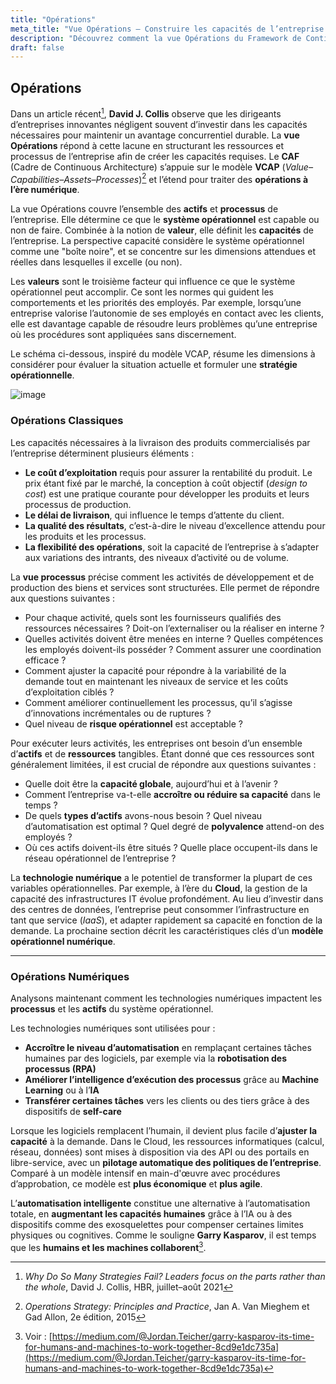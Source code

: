 ```yaml
---
title: "Opérations"
meta_title: "Vue Opérations – Construire les capacités de l’entreprise à l’ère numérique"
description: "Découvrez comment la vue Opérations du Framework de Continuous Architecture structure les processus, les actifs et les valeurs pour développer les capacités clés d’une entreprise agile et résiliente, avec une extension vers les opérations digitales."
draft: false
---
```


## Opérations

Dans un article récent[^1], **David J. Collis** observe que les dirigeants d’entreprises innovantes négligent souvent d’investir dans les capacités nécessaires pour maintenir un avantage concurrentiel durable. La **vue Opérations** répond à cette lacune en structurant les ressources et processus de l’entreprise afin de créer les capacités requises. Le **CAF** (Cadre de Continuous Architecture) s’appuie sur le modèle **VCAP** (*Value–Capabilities–Assets–Processes*)[^2] et l’étend pour traiter des **opérations à l’ère numérique**.

La vue Opérations couvre l’ensemble des **actifs** et **processus** de l’entreprise. Elle détermine ce que le **système opérationnel** est capable ou non de faire. Combinée à la notion de **valeur**, elle définit les **capacités** de l’entreprise. La perspective capacité considère le système opérationnel comme une "boîte noire", et se concentre sur les dimensions attendues et réelles dans lesquelles il excelle (ou non).

Les **valeurs** sont le troisième facteur qui influence ce que le système opérationnel peut accomplir. Ce sont les normes qui guident les comportements et les priorités des employés. Par exemple, lorsqu’une entreprise valorise l’autonomie de ses employés en contact avec les clients, elle est davantage capable de résoudre leurs problèmes qu’une entreprise où les procédures sont appliquées sans discernement.

Le schéma ci-dessous, inspiré du modèle VCAP, résume les dimensions à considérer pour évaluer la situation actuelle et formuler une **stratégie opérationnelle**.

![image](./images/framework/operations.svg)

### Opérations Classiques

Les capacités nécessaires à la livraison des produits commercialisés par l’entreprise déterminent plusieurs éléments :

* **Le coût d’exploitation** requis pour assurer la rentabilité du produit. Le prix étant fixé par le marché, la conception à coût objectif (*design to cost*) est une pratique courante pour développer les produits et leurs processus de production.
* **Le délai de livraison**, qui influence le temps d’attente du client.
* **La qualité des résultats**, c’est-à-dire le niveau d’excellence attendu pour les produits et les processus.
* **La flexibilité des opérations**, soit la capacité de l’entreprise à s’adapter aux variations des intrants, des niveaux d’activité ou de volume.

La **vue processus** précise comment les activités de développement et de production des biens et services sont structurées. Elle permet de répondre aux questions suivantes :

* Pour chaque activité, quels sont les fournisseurs qualifiés des ressources nécessaires ? Doit-on l’externaliser ou la réaliser en interne ?
* Quelles activités doivent être menées en interne ? Quelles compétences les employés doivent-ils posséder ? Comment assurer une coordination efficace ?
* Comment ajuster la capacité pour répondre à la variabilité de la demande tout en maintenant les niveaux de service et les coûts d’exploitation ciblés ?
* Comment améliorer continuellement les processus, qu’il s’agisse d’innovations incrémentales ou de ruptures ?
* Quel niveau de **risque opérationnel** est acceptable ?

Pour exécuter leurs activités, les entreprises ont besoin d’un ensemble d’**actifs** et de **ressources** tangibles. Étant donné que ces ressources sont généralement limitées, il est crucial de répondre aux questions suivantes :

* Quelle doit être la **capacité globale**, aujourd’hui et à l’avenir ?
* Comment l’entreprise va-t-elle **accroître ou réduire sa capacité** dans le temps ?
* De quels **types d’actifs** avons-nous besoin ? Quel niveau d’automatisation est optimal ? Quel degré de **polyvalence** attend-on des employés ?
* Où ces actifs doivent-ils être situés ? Quelle place occupent-ils dans le réseau opérationnel de l’entreprise ?

La **technologie numérique** a le potentiel de transformer la plupart de ces variables opérationnelles. Par exemple, à l’ère du **Cloud**, la gestion de la capacité des infrastructures IT évolue profondément. Au lieu d’investir dans des centres de données, l’entreprise peut consommer l’infrastructure en tant que service (*IaaS*), et adapter rapidement sa capacité en fonction de la demande. La prochaine section décrit les caractéristiques clés d’un **modèle opérationnel numérique**.

---

### Opérations Numériques

Analysons maintenant comment les technologies numériques impactent les **processus** et les **actifs** du système opérationnel.

Les technologies numériques sont utilisées pour :

* **Accroître le niveau d’automatisation** en remplaçant certaines tâches humaines par des logiciels, par exemple via la **robotisation des processus (RPA)**  
* **Améliorer l’intelligence d’exécution des processus** grâce au **Machine Learning** ou à l’**IA**
* **Transférer certaines tâches** vers les clients ou des tiers grâce à des dispositifs de **self-care**

Lorsque les logiciels remplacent l’humain, il devient plus facile d’**ajuster la capacité** à la demande. Dans le Cloud, les ressources informatiques (calcul, réseau, données) sont mises à disposition via des API ou des portails en libre-service, avec un **pilotage automatique des politiques de l’entreprise**. Comparé à un modèle intensif en main-d'œuvre avec procédures d’approbation, ce modèle est **plus économique** et **plus agile**.

L’**automatisation intelligente** constitue une alternative à l’automatisation totale, en **augmentant les capacités humaines** grâce à l’IA ou à des dispositifs comme des exosquelettes pour compenser certaines limites physiques ou cognitives. Comme le souligne **Garry Kasparov**, il est temps que les **humains et les machines collaborent**[^3].

[^1]: *Why Do So Many Strategies Fail? Leaders focus on the parts rather than the whole*, David J. Collis, HBR, juillet–août 2021  
[^2]: *Operations Strategy: Principles and Practice*, Jan A. Van Mieghem et Gad Allon, 2e édition, 2015  
[^3]: Voir : [https://medium.com/@Jordan.Teicher/garry-kasparov-its-time-for-humans-and-machines-to-work-together-8cd9e1dc735a](https://medium.com/@Jordan.Teicher/garry-kasparov-its-time-for-humans-and-machines-to-work-together-8cd9e1dc735a)
